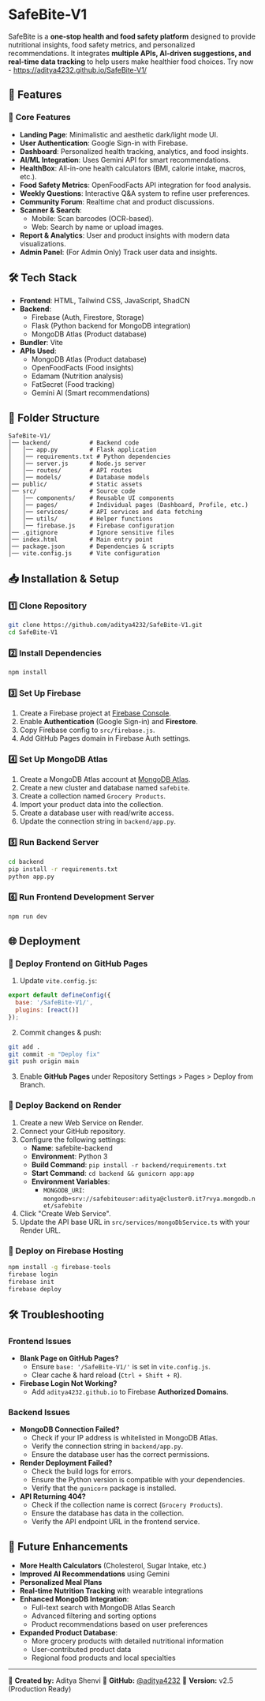 # SafeBite-V1

SafeBite is a **one-stop health and food safety platform** designed to provide nutritional insights, food safety metrics, and personalized recommendations. It integrates **multiple APIs, AI-driven suggestions, and real-time data tracking** to help users make healthier food choices.
Try now - https://aditya4232.github.io/SafeBite-V1/

## 🚀 Features

### 🔹 **Core Features**
- **Landing Page**: Minimalistic and aesthetic dark/light mode UI.
- **User Authentication**: Google Sign-in with Firebase.
- **Dashboard**: Personalized health tracking, analytics, and food insights.
- **AI/ML Integration**: Uses Gemini API for smart recommendations.
- **HealthBox**: All-in-one health calculators (BMI, calorie intake, macros, etc.).
- **Food Safety Metrics**: OpenFoodFacts API integration for food analysis.
- **Weekly Questions**: Interactive Q&A system to refine user preferences.
- **Community Forum**: Realtime chat and product discussions.
- **Scanner & Search**:
  - Mobile: Scan barcodes (OCR-based).
  - Web: Search by name or upload images.
- **Report & Analytics**: User and product insights with modern data visualizations.
- **Admin Panel**: (For Admin Only) Track user data and insights.

## 🛠️ Tech Stack
- **Frontend**: HTML, Tailwind CSS, JavaScript, ShadCN
- **Backend**:
  - Firebase (Auth, Firestore, Storage)
  - Flask (Python backend for MongoDB integration)
  - MongoDB Atlas (Product database)
- **Bundler**: Vite
- **APIs Used**:
  - MongoDB Atlas (Product database)
  - OpenFoodFacts (Food insights)
  - Edamam (Nutrition analysis)
  - FatSecret (Food tracking)
  - Gemini AI (Smart recommendations)

## 📂 Folder Structure
```
SafeBite-V1/
│── backend/           # Backend code
│   │── app.py         # Flask application
│   │── requirements.txt # Python dependencies
│   │── server.js      # Node.js server
│   │── routes/        # API routes
│   │── models/        # Database models
│── public/            # Static assets
│── src/               # Source code
│   │── components/    # Reusable UI components
│   │── pages/         # Individual pages (Dashboard, Profile, etc.)
│   │── services/      # API services and data fetching
│   │── utils/         # Helper functions
│   │── firebase.js    # Firebase configuration
│── .gitignore         # Ignore sensitive files
│── index.html         # Main entry point
│── package.json       # Dependencies & scripts
│── vite.config.js     # Vite configuration
```

## 📥 Installation & Setup

### 1️⃣ Clone Repository
```sh
git clone https://github.com/aditya4232/SafeBite-V1.git
cd SafeBite-V1
```

### 2️⃣ Install Dependencies
```sh
npm install
```

### 3️⃣ Set Up Firebase
1. Create a Firebase project at [Firebase Console](https://console.firebase.google.com/).
2. Enable **Authentication** (Google Sign-in) and **Firestore**.
3. Copy Firebase config to `src/firebase.js`.
4. Add GitHub Pages domain in Firebase Auth settings.

### 4️⃣ Set Up MongoDB Atlas
1. Create a MongoDB Atlas account at [MongoDB Atlas](https://www.mongodb.com/cloud/atlas).
2. Create a new cluster and database named `safebite`.
3. Create a collection named `Grocery Products`.
4. Import your product data into the collection.
5. Create a database user with read/write access.
6. Update the connection string in `backend/app.py`.

### 5️⃣ Run Backend Server
```sh
cd backend
pip install -r requirements.txt
python app.py
```

### 6️⃣ Run Frontend Development Server
```sh
npm run dev
```

## 🌐 Deployment

### 🚀 Deploy Frontend on GitHub Pages
1. Update `vite.config.js`:
```js
export default defineConfig({
  base: '/SafeBite-V1/',
  plugins: [react()]
});
```
2. Commit changes & push:
```sh
git add .
git commit -m "Deploy fix"
git push origin main
```
3. Enable **GitHub Pages** under Repository Settings > Pages > Deploy from Branch.

### 🚀 Deploy Backend on Render
1. Create a new Web Service on Render.
2. Connect your GitHub repository.
3. Configure the following settings:
   - **Name**: safebite-backend
   - **Environment**: Python 3
   - **Build Command**: `pip install -r backend/requirements.txt`
   - **Start Command**: `cd backend && gunicorn app:app`
   - **Environment Variables**:
     - `MONGODB_URI`: `mongodb+srv://safebiteuser:aditya@cluster0.it7rvya.mongodb.net/safebite`
4. Click "Create Web Service".
5. Update the API base URL in `src/services/mongoDbService.ts` with your Render URL.

### 🚀 Deploy on Firebase Hosting
```sh
npm install -g firebase-tools
firebase login
firebase init
firebase deploy
```

## 🛠️ Troubleshooting

### Frontend Issues
- **Blank Page on GitHub Pages?**
  - Ensure `base: '/SafeBite-V1/'` is set in `vite.config.js`.
  - Clear cache & hard reload (`Ctrl + Shift + R`).
- **Firebase Login Not Working?**
  - Add `aditya4232.github.io` to Firebase **Authorized Domains**.

### Backend Issues
- **MongoDB Connection Failed?**
  - Check if your IP address is whitelisted in MongoDB Atlas.
  - Verify the connection string in `backend/app.py`.
  - Ensure the database user has the correct permissions.
- **Render Deployment Failed?**
  - Check the build logs for errors.
  - Ensure the Python version is compatible with your dependencies.
  - Verify that the `gunicorn` package is installed.
- **API Returning 404?**
  - Check if the collection name is correct (`Grocery Products`).
  - Ensure the database has data in the collection.
  - Verify the API endpoint URL in the frontend service.

## 📌 Future Enhancements
- **More Health Calculators** (Cholesterol, Sugar Intake, etc.)
- **Improved AI Recommendations** using Gemini
- **Personalized Meal Plans**
- **Real-time Nutrition Tracking** with wearable integrations
- **Enhanced MongoDB Integration**:
  - Full-text search with MongoDB Atlas Search
  - Advanced filtering and sorting options
  - Product recommendations based on user preferences
- **Expanded Product Database**:
  - More grocery products with detailed nutritional information
  - User-contributed product data
  - Regional food products and local specialties

---

🔹 **Created by:** Aditya Shenvi
🔹 **GitHub:** [@aditya4232](https://github.com/aditya4232)
🔹 **Version:** v2.5 (Production Ready)
